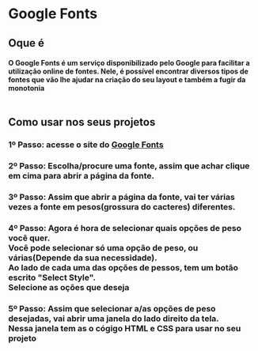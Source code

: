 <h1>Google Fonts</h1>

<h2>Oque é</h2>
<h4>O Google Fonts é um serviço disponibilizado pelo Google para facilitar a utilização online de fontes. Nele, é possível encontrar diversos tipos de fontes que vão lhe ajudar na criação do seu layout e também a fugir da monotonia</h4>
<img src="https://designroom.com/wp-content/uploads/2019/03/Anna-March-Blog.jpg" alt="">

<h2>Como usar nos seus projetos</h2>
<h3>1º Passo: acesse o site do <a href="https://fonts.google.com">Google Fonts</a></h3>
<h3>2º Passo: Escolha/procure uma fonte, assim que achar clique em cima para abrir a página da fonte.</h3>
<h3>3º Passo: Assim que abrir a página da fonte, vai ter várias vezes a fonte em pesos(grossura do cacteres) diferentes. </h3>
<h3>4º Passo: Agora é hora de selecionar quais opções de peso você quer.
    <br>
    Você pode selecionar só uma opção de peso, ou várias(Depende da sua necessidade).
    <br>
    Ao lado de cada uma das opções de pessos, tem um botão escrito "Select Style".
    <br>
    Selecione as oções que deseja 
</h3>
<h3>5º Passo: Assim que selecionar a/as opções de peso desejadas, vai abrir uma janela do lado direito da tela.
    <br>
    Nessa janela tem as o cógigo HTML e CSS para usar no seu projeto
    <br>
    <img src="https://creativecodecraft.com/wp-content/uploads/2020/04/embed-google-fonts-on-website.jpg" alt="">
</h3>
